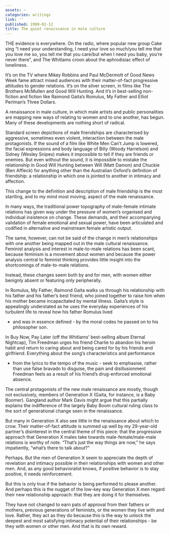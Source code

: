 ```yaml
---
assets: ~
categories: writings
link: ''
published: 1999-02-12
title: The quiet renaissance in male culture
---
```

THE evidence is everywhere. On the radio, where popular new group Cake
sing “I need your understanding, I need your love so much/you tell me
that you love me so, you tell me that you care/but when I need you baby,
you’re never there”, and The Whitlams croon about the aphrodisiac effect
of loneliness.

It’s on the TV where Mikey Robbins and Paul McDermott of Good News Week
fame attract mixed audiences with their matter-of-fact progressive
attitudes to gender relations. It’s on the silver screen, in films like
The Brothers McMullen and Good Will Hunting. And it’s in best-selling
non-fiction and fiction like Raimond Gaita’s Romulus, My Father and
Elliot Perlman’s Three Dollars.

A renaissance in male culture, in which male artists and public
personalities are mapping new ways of relating to women and to one
another, has begun. Many of these developments are nothing short of
radical.

Standard screen depictions of male friendships are characterised by
aggressive, sometimes even violent, interaction between the male
protagonists. If the sound of a film like White Men Can’t Jump is
lowered, the facial expressions and body language of Billy (Woody
Harrelson) and Sidney (Wesley Snipes) makes it impossible to tell if
they are friends or enemies. But even without the sound, it is
impossible to mistake the relationship in Good Will Hunting between Will
(Matt Damon) and Chuckie (Ben Affleck) for anything other than the
Australian Oxford’s definition of friendship: a relationship in which
one is jointed to another in intimacy and affection.

This change to the definition and description of male friendship is the
most startling, and to my mind most moving, aspect of the male
renaissance.

In many ways, the traditional power topography of male-female intimate
relations has given way under the pressure of women’s organised and
individual insistence on change. These demands, and their accompanying
validation of female emotional and sexual power, have been articulated
and codified in alternative and mainstream female artistic output.

The same, however, can not be said of the change in men’s relationships
with one another being mapped out in the male cultural renaissance.
Feminist analysis and interest in male-to-male relations has been scant,
because feminism is a movement about women and because the power
analysis central to feminist thinking provides little insight into the
shortcomings of male-to-male relations.

Instead, these changes seem both by and for men, with women either
benignly absent or featuring only peripherally.

In Romulus, My Father, Raimond Gaita walks us through his relationship
with his father and his father’s best friend, who joined together to
raise him when his mother became incapacitated by mental illness.
Gaita’s style is appealingly understated as he uses the everyday
experiences of his turbulent life to reveal how his father Romulus lived
- and was in essence defined - by the moral codes he passed on to his
philosopher son.

In Buy Now, Pay Later (off the Whitlams’ best-selling album Eternal
Nightcap), Tim Freedman urges his friend Charlie to abandon his heroin
habit and return to caring about and being cared for by his friends and
girlfriend. Everything about the song’s characteristics and performance
- from the lyrics to the tempo of the music - seek to emphasise, rather
than use false bravado to disguise, the pain and disillusionment
Freedman feels as a result of his friend’s drug-enforced emotional
absence.

The central protagonists of the new male renaissance are mostly, though
not exclusively, members of Generation X (Gaita, for instance, is a Baby
Boomer). Gangland author Mark Davis might argue that this partially
explains the indifference of the largely Baby Boom cultural ruling class
to the sort of generational change seen in the renaissance.

But many in Generation X also see little in the renaissance about which
to crow. Their matter-of-fact attitude is summed up well by my
29-year-old partner’s disinterest in the central theme of this piece:
that the progressive approach that Generation X males take towards
male-female/male-male relations is worthy of note. “That’s just the way
things are now,” he says impatiently, “what’s there to talk about?”

Perhaps. But the men of Generation X seem to appreciate the depth of
revelation and intimacy possible in their relationships with women and
other men. And, as any good behavioralist knows, if positive behavior is
to stay positive, it needs reinforcement.

But this is only true if the behavior is being performed to please
another. And perhaps this is the nugget of the low-key way Generation X
men regard their new relationship approach: that they are doing it for
themselves.

They have not changed to earn pats of approval from their fathers or
mothers, previous generations of feminists, or the women they live with
and love. Rather, they act as they do because this is the way to unlock
the deepest and most satisfying intimacy potential of their
relationships - be they with women or other men. And that is its own
reward.